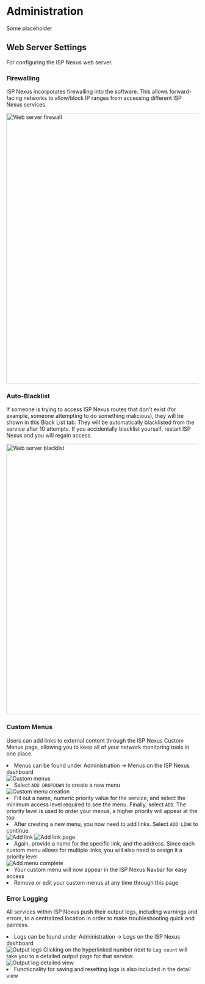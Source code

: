 # Administration

Some placeholder

## Web Server Settings

For configuring the ISP Nexus web server.

### Firewalling

ISP Nexus incorporates firewalling into the software. This allows forward-facing networks to
allow/block IP ranges from accessing different ISP Nexus services.

<img src="customer-list.png" alt="Web server firewall" border-effect="line" width="706"/>

### Auto-Blacklist

<p>
    If someone is trying to access ISP Nexus routes that don't exist (for example, someone attempting to do
    something malicious), they will be shown in this <emphasis>Black List</emphasis> tab.
    They will be automatically blacklisted from the service after 10 attempts. If you accidentally
    blacklist yourself, restart ISP Nexus and you will regain access.
</p>

<img src="customer-list.png" alt="Web server blacklist" border-effect="line" width="706"/>

### Custom Menus

<p>
    Users can add links to external content through the ISP Nexus <control>Custom Menus</control> page,
    allowing you to keep all of your network monitoring tools in one place.
</p>

<procedure title="Adding a Custom Menu">
    <list>
        <li>Menus can be found under <control>Administration → Menus</control> on the ISP Nexus dashboard</li>
    </list>
    <img src="customer-list.png" alt="Custom menus" border-effect="line"/>
    <list>
        <li>Select <code>ADD DROPDOWN</code> to create a new menu</li>
    </list>
    <img src="customer-list.png" alt="Custom menu creation" border-effect="line"/>
    <list>
        <li>Fill out a name, numeric priority value for the service, and select the minimum
        access level required to see the menu. Finally, select <code>ADD</code>.
        The priority level is used to order your menus, a higher priority will appear at the top</li>
        <li>After creating a new menu, you now need to add links. Select <code>ADD LINK</code> to continue.</li>
    </list>
    <img src="customer-list.png" alt="Add link" border-effect="line"/>
    <img src="customer-list.png" alt="Add link page" border-effect="line"/>
    <list>
        <li>Again, provide a name for the specific link, and the address. Since
        each custom menu allows for multiple links, you will also need to assign it a priority level</li>
    </list>
    <img src="customer-list.png" alt="Add menu complete" border-effect="line"/>
    <list>
        <li>Your custom menu will now appear in the ISP Nexus Navbar for easy access</li>
        <li>Remove or edit your custom menus at any time through this page</li>
    </list>
</procedure>

### Error Logging

All services within ISP Nexus push their output logs, including warnings and errors,
to a centralized location in order to make troubleshooting quick and painless.

<procedure title="Accessing Logs" id="operation-logs">
    <list>
        <li>Logs can be found under <control>Administration → Logs</control> on the ISP Nexus dashboard</li>
    </list>
    <img src="customer-list.png" alt="Output logs" border-effect="line"/>
    <step>Clicking on the hyperlinked number next to <code>Log count</code>
    will take you to a detailed output page for that service:</step>
    <img src="customer-list.png" alt="Output log detailed view" border-effect="line"/>
    <list>
        <li>Functionality for saving and resetting logs is also included in the detail view</li>
    </list>
</procedure>